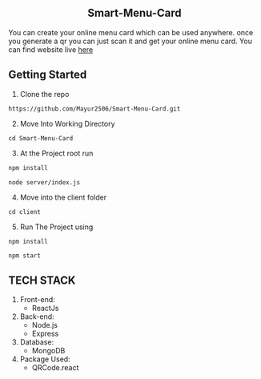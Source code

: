 <h2 align="center">Smart-Menu-Card</h2>

<p>
  You can create your online menu card which can be used anywhere. once you generate a qr you can just scan it and get your online menu card.
  You can find website live <a href="https://smart-menu-card.herokuapp.com/">here</a>
</p>

## Getting Started

1. Clone the repo

```
https://github.com/Mayur2506/Smart-Menu-Card.git
```
2. Move Into Working Directory
```
cd Smart-Menu-Card
```

3. At the Project root run

```sh
npm install
```

```sh
node server/index.js
```
4. Move into the client folder

```
cd client
```
5. Run The Project using 

```
npm install
```

```
npm start
```

## TECH STACK

1. Front-end:
   - ReactJs
2. Back-end:
   - Node.js
   - Express
3. Database:
   - MongoDB
4. Package Used:
   - QRCode.react

